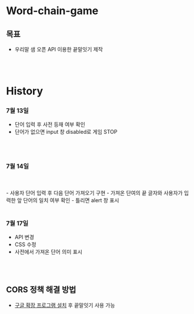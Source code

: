 # Word-chain-game

## 목표
- 우리말 샘 오픈 API 이용한 끝말잇기 제작
<br>
<br>

# History

### 7월 13일
- 단어 입력 후 사전 등재 여부 확인
- 단어가 없으면 input 창 disabled로 게임 STOP
<br>
<br>

### 7월 14일
<br>
<br>
- 사용자 단어 입력 후 다음 단어 가져오기 구현
- 가져온 단여의 끝 글자와 사용자가 입력한 앞 단어의 일치 여부 확인
- 틀리면 alert 창 표시
<br>
<br>

### 7월 17일
- API 변경
- CSS 수정
- 사전에서 가져온 단어 의미 표시
<br>
<br>

## CORS 정책 해결 방법
- [구글 확장 프로그램 설치](https://chrome.google.com/webstore/detail/allow-cors-access-control/lhobafahddgcelffkeicbaginigeejlf?hl=ko) 후 끝말잇기 사용 가능